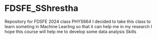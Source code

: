 # FDSFE_SShrestha
Repository for FDSFE 2024 class PHYS664
I decided to take this class to learn someting in Machine Learling so that it can help me in my research
I hope this course will help me to develop some data analysis Skills

